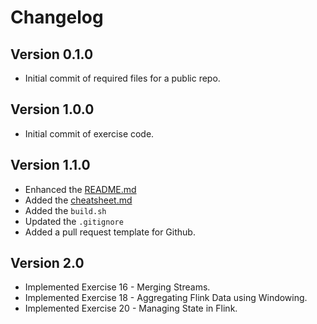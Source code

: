 # Changelog

## Version 0.1.0

* Initial commit of required files for a public repo.

## Version 1.0.0

* Initial commit of exercise code.

## Version 1.1.0

* Enhanced the [README.md](README.md)
* Added the [cheatsheet.md](cheatsheet.md)
* Added the `build.sh`
* Updated the `.gitignore`
* Added a pull request template for Github.

## Version 2.0

* Implemented Exercise 16 - Merging Streams.
* Implemented Exercise 18 - Aggregating Flink Data using Windowing.
* Implemented Exercise 20 - Managing State in Flink.
